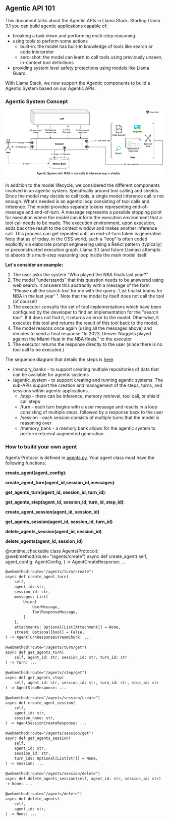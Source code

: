 ## Agentic API 101

This document talks about the Agentic APIs in Llama Stack. Starting Llama 3.1 you can build agentic applications capable of:

- breaking a task down and performing multi-step reasoning.
- using tools to perform some actions
  - built-in: the model has built-in knowledge of tools like search or code interpreter
  - zero-shot: the model can learn to call tools using previously unseen, in-context tool definitions
- providing system level safety protections using models like Llama Guard.

With Llama Stack, we now support the Agentic components to build a Agentic System based on our Agentic APIs.

### Agentic System Concept

![Figure 2: Agentic System](../docs/resources/agentic-system.png)

In addition to the model lifecycle, we considered the different components involved in an agentic system. Specifically around tool calling and shields. Since the model may decide to call tools, a single model inference call is not enough. What’s needed is an agentic loop consisting of tool calls and inference. The model provides separate tokens representing end-of-message and end-of-turn. A message represents a possible stopping point for execution where the model can inform the execution environment that a tool call needs to be made. The execution environment, upon execution, adds back the result to the context window and makes another inference call. This process can get repeated until an end-of-turn token is generated.
Note that as of today, in the OSS world, such a “loop” is often coded explicitly via elaborate prompt engineering using a ReAct pattern (typically) or preconstructed execution graph. Llama 3.1 (and future Llamas) attempts to absorb this multi-step reasoning loop inside the main model itself.

**Let's consider an example:**
1. The user asks the system "Who played the NBA finals last year?"
2. The model "understands" that this question needs to be answered using web search. It answers this abstractly with a message of the form "Please call the search tool for me with the query: 'List finalist teams for NBA in the last year' ". Note that the model by itself does not call the tool (of course!)
3. The executor consults the set of tool implementations which have been configured by the developer to find an implementation for the "search tool". If it does not find it, it returns an error to the model. Otherwise, it executes this tool and returns the result of this tool back to the model.
4. The model reasons once again (using all the messages above) and decides to send a final response "In 2023, Denver Nuggets played against the Miami Heat in the NBA finals." to the executor
6. The executor returns the response directly to the user (since there is no tool call to be executed.)

The sequence diagram that details the steps is [here](https://github.com/meta-llama/llama-agentic-system/blob/main/docs/sequence-diagram.md).

* /memory_banks - to support creating multiple repositories of data that can be available for agentic systems
* /agentic_system - to support creating and running agentic systems. The sub-APIs support the creation and management of the steps, turns, and sessions within agentic applications.
  * /step - there can be inference, memory retrieval, tool call, or shield call steps
  * /turn - each turn begins with a user message and results in a loop consisting of multiple steps, followed by a response back to the user
  * /session - each session consists of multiple turns that the model is reasoning over
  * /memory_bank - a memory bank allows for the agentic system to perform retrieval augmented generation


### How to build your own agent

Agents Protocol is defined in [agents.py](../llama_stack/apis/agents/agents.py). Your agent class must have the following functions:

**create_agent(agent_config)**:

**create_agent_turn(agent_id,session_id,messages)**:

**get_agents_turn(agent_id, session_id, turn_id)**:

**get_agents_step(agent_id, session_id, turn_id, step_id)**:

**create_agent_session(agent_id, session_id)**

**get_agents_session(agent_id, session_id, turn_id)**

**delete_agents_session(agent_id, session_id)**

**delete_agents(agent_id, session_id)**


@runtime_checkable
class Agents(Protocol):
    @webmethod(route="/agents/create")
    async def create_agent(
        self,
        agent_config: AgentConfig,
    ) -> AgentCreateResponse: ...

    @webmethod(route="/agents/turn/create")
    async def create_agent_turn(
        self,
        agent_id: str,
        session_id: str,
        messages: List[
            Union[
                UserMessage,
                ToolResponseMessage,
            ]
        ],
        attachments: Optional[List[Attachment]] = None,
        stream: Optional[bool] = False,
    ) -> AgentTurnResponseStreamChunk: ...

    @webmethod(route="/agents/turn/get")
    async def get_agents_turn(
        self, agent_id: str, session_id: str, turn_id: str
    ) -> Turn: ...

    @webmethod(route="/agents/step/get")
    async def get_agents_step(
        self, agent_id: str, session_id: str, turn_id: str, step_id: str
    ) -> AgentStepResponse: ...

    @webmethod(route="/agents/session/create")
    async def create_agent_session(
        self,
        agent_id: str,
        session_name: str,
    ) -> AgentSessionCreateResponse: ...

    @webmethod(route="/agents/session/get")
    async def get_agents_session(
        self,
        agent_id: str,
        session_id: str,
        turn_ids: Optional[List[str]] = None,
    ) -> Session: ...

    @webmethod(route="/agents/session/delete")
    async def delete_agents_session(self, agent_id: str, session_id: str) -> None: ...

    @webmethod(route="/agents/delete")
    async def delete_agents(
        self,
        agent_id: str,
    ) -> None: ...
